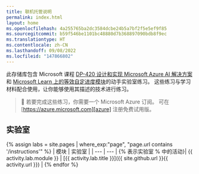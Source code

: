 ```yaml
---
title: 联机托管说明
permalink: index.html
layout: home
ms.openlocfilehash: 4a255765ba2dc3584dcbe24b5a7bf2f5e5ef9f85
ms.sourcegitcommit: b59f546be1101bc48880d7b368897090bdb8f9ec
ms.translationtype: HT
ms.contentlocale: zh-CN
ms.lasthandoff: 09/08/2022
ms.locfileid: "147866802"
---
```

此存储库包含 Microsoft 课程 [DP-420 设计和实现 Microsoft Azure AI 解决方案][course-description]和 [Microsoft Learn 上的等效自定进度模块][learn-collection]的动手实验室练习。 这些练习与学习材料配合使用，让你能够使用其描述的技术进行练习。

> &#128221; 若要完成这些练习，你需要一个 Microsoft Azure 订阅。 可在 [https://azure.microsoft.com][azure] 注册免费试用版。

## <a name="labs"></a>实验室

{% assign labs = site.pages | where_exp:"page", "page.url contains '/instructions'" %}
| 模块 | 实验室 |
| --- | --- |
{% 表示实验室 % 中的活动}| {{ activity.lab.module }} | [{{ activity.lab.title }}]({{ site.github.url }}{{ activity.url }}) |
{% endfor %}

[azure]: https://azure.microsoft.com
[course-description]: https://docs.microsoft.com/learn/certifications/courses/dp-420t00
[learn-collection]: https://docs.microsoft.com/users/msftofficialcurriculum-4292/collections/1k8wcz8zooj2nx
